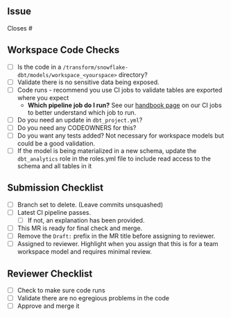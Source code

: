 <!---
  Use this template when making changes to dbt code in a `workspace` folder. Review the handbook for more information https://about.gitlab.com/handbook/business-ops/data-team/platform/dbt-guide/index.html#workspaces
--->

## Issue
<!--- Link the Issue this MR closes --->
Closes #

## Workspace Code Checks

- [ ] Is the code in a `/transform/snowflake-dbt/models/workspace_<yourspace>` directory?
- [ ] Validate there is no sensitive data being exposed.
- [ ] Code runs - recommend you use CI jobs to validate tables are exported where you expect
  * **Which pipeline job do I run?** See our [handbook page](https://about.gitlab.com/handbook/business-ops/data-team/platform/ci-jobs/) on our CI jobs to better understand which job to run.
- [ ] Do you need an update in `dbt_project.yml`?
- [ ] Do you need any CODEOWNERS for this?
- [ ] Do you want any tests added? Not necessary for workspace models but could be a good validation.
- [ ] If the model is being materialized in a new schema, update the `dbt_analytics` role in the roles.yml file to include read access to the schema and all tables in it

## Submission Checklist
- [ ] Branch set to delete. (Leave commits unsquashed)
- [ ] Latest CI pipeline passes.
  - [ ] If not, an explanation has been provided.
- [ ] This MR is ready for final check and merge.
- [ ] Remove the `Draft:` prefix in the MR title before assigning to reviewer.
- [ ] Assigned to reviewer. Highlight when you assign that this is for a team workspace model and requires minimal review.

## Reviewer Checklist
- [ ] Check to make sure code runs
- [ ] Validate there are no egregious problems in the code
- [ ] Approve and merge it
